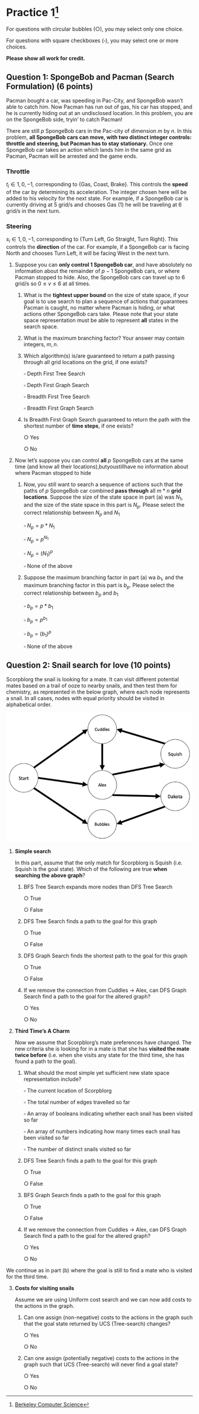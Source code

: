 # Practice 1[^1]

For questions with circular bubbles ($\bigcirc$), you may select only one choice.

For questions with square checkboxes ($\square$), you may select one or more choices.

**Please show all work for credit.**

## Question 1: SpongeBob and Pacman (Search Formulation) (6 points)

Pacman bought a car, was speeding in Pac-City, and SpongeBob wasn’t able to catch him. Now Pacman has run out of gas, his car has stopped, and he is currently hiding out at an undisclosed location. In this problem, you are on the SpongeBob side, tryin’ to catch Pacman!

There are still $p$ SpongeBob cars in the Pac-city of dimension $m$ by $n$. In this problem, **all SpongeBob cars can move, with two distinct integer controls: throttle and steering, but Pacman has to stay stationary.** Once one SpongeBob car takes an action which lands him in the same grid as Pacman, Pacman will be arrested and the game ends.

### Throttle

$t_i \in {1, 0, −1}$, corresponding to {Gas, Coast, Brake}. This controls the **speed** of the car by determining its acceleration. The integer chosen here will be added to his velocity for the next state. For example, if a SpongeBob car is currently driving at 5 grid/s and chooses Gas (1) he will be traveling at 6 grid/s in the next turn.

### Steering
$s_i \in {1, 0, −1}$, corresponding to {Turn Left, Go Straight, Turn Right}. This controls the **direction** of the car. For example, if a SpongeBob car is facing North and chooses Turn Left, it will be facing West in the next turn.

1. Suppose you can **only control 1 SpongeBob car**, and have absolutely no information about the remainder of $p-1$ SpongeBob cars, or where Pacman stopped to hide. Also, the SpongeBob cars can travel up to 6 grid/s so $0 \le v \le 6$ at all times.

    1. What is the **tightest upper bound** on the size of state space, if your goal is to use search to plan a sequence of actions that guarantees Pacman is caught, no matter where Pacman is hiding, or what actions other SpongeBob cars take. Please note that your state space representation must be able to represent **all** states in the search space.

    2. What is the maximum branching factor? Your answer may contain integers, $m,n$.

    3. Which algorithm(s) is/are guaranteed to return a path passing through all grid locations on the grid, if one exists?

       $\square$ Depth First Tree Search
       
       $\square$ Depth First Graph Search
       
       $\square$ Breadth First Tree Search
       
       $\square$ Breadth First Graph Search

    4. Is Breadth First Graph Search guaranteed to return the path with the shortest number of **time steps**, if one exists?

       $\bigcirc$ Yes
       
       $\bigcirc$ No

2. Now let’s suppose you can control **all** $p$ SpongeBob cars at the same time (and know all their locations),butyoustillhave no information about where Pacman stopped to hide

    1. Now, you still want to search a sequence of actions such that the paths of $p$ SpongeBob car combined **pass through** all $m * n$ **grid locations**. Suppose the size of the state space in part (a) was $N_1$, and the size of the state space in this part is $N_p$. Please select the correct relationship between $N_p$ and $N_1$

       $\square$ $N_p = p * N_1$
       
       $\square$ $N_p = p^{N_1}$
       
       $\square$ $N_p = (N_1)^p$
       
       $\square$ None of the above

    2. Suppose the maximum branching factor in part (a) wa $b_1$, and the maximum branching factor in this part is $b_p$.
Please select the correct relationship between $b_p$ and $b_1$

       $\square$ $b_p = p * b_1$
       
       $\square$ $b_p = p^{b_1}$
       
       $\square$ $b_p = (b_1)^p$
       
       $\square$ None of the above

## Question 2: Snail search for love (10 points)

Scorpblorg the snail is looking for a mate. It can visit different potential mates based on a trail of ooze to nearby snails, and then test them for chemistry, as represented in the below graph, where each node represents a snail. In all cases, nodes with equal priority should be visited in alphabetical order.

![graph](https://github.com/btdobbs/AI/blob/main/Practice/01/graph.png)

1. **Simple search**

    In this part, assume that the only match for Scorpblorg is Squish (i.e. Squish is the goal state). Which of the following are true **when searching the above graph**?
    
    1. BFS Tree Search expands more nodes than DFS Tree Search
    
       $\bigcirc$ True
       
       $\bigcirc$ False 
       
    2. DFS Tree Search finds a path to the goal for this graph
    
       $\bigcirc$ True
       
       $\bigcirc$ False 
       
    3. DFS Graph Search finds the shortest path to the goal for this graph
    
       $\bigcirc$ True
       
       $\bigcirc$ False 
    
    4. If we remove the connection from Cuddles $\rightarrow$ Alex, can DFS Graph Search find a path to the goal for the altered graph?
    
       $\bigcirc$ Yes
       
       $\bigcirc$ No
  
2. **Third Time’s A Charm**

    Now we assume that Scorpblorg’s mate preferences have changed. The new criteria she is looking for in a mate is that she has **visited the mate twice before** (i.e. when she visits any state for the third time, she has found a path to the goal).
    
    1. What should the most simple yet sufficient new state space representation include?
    
       $\square$ The current location of Scorpblorg
       
       $\square$ The total number of edges travelled so far  
       
       $\square$ An array of booleans indicating whether each snail has been visited so far
       
       $\square$ An array of numbers indicating how many times each snail has been visited so far
       
       $\square$ The number of distinct snails visited so far
    
    2. DFS Tree Search finds a path to the goal for this graph
    
       $\bigcirc$ True
       
       $\bigcirc$ False  
    
    3. BFS Graph Search finds a path to the goal for this graph
    
       $\bigcirc$ True
       
       $\bigcirc$ False    
    
    4. If we remove the connection from Cuddles $\rightarrow$ Alex, can DFS Graph Search find a path to the goal for the altered graph?
    
       $\bigcirc$ Yes
       
       $\bigcirc$ No

We continue as in part (b) where the goal is still to find a mate who is visited for the third time.

3. **Costs for visiting snails**

    Assume we are using Uniform cost search and we can now add costs to the actions in the graph.

    1. Can one assign (non-negative) costs to the actions in the graph such that the goal state returned by UCS (Tree-search) changes?
    
       $\bigcirc$ Yes
       
       $\bigcirc$ No

    2. Can one assign (potentially negative) costs to the actions in the graph such that UCS (Tree-search) will never find a goal state?
    
       $\bigcirc$ Yes
       
       $\bigcirc$ No   
    
[^1]: [Berkeley Computer Science](http://ai.berkeley.edu)
